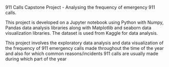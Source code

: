 911 Calls Capstone Project - Analysing the frequency of emergency 911 calls.

This project is developed on a Jupyter notebook using Python with Numpy, Pandas data analysis libraries along with Matplotlib and seaborn data visualization libraries. The dataset is used from Kaggle for data analysis.

This project involves the exploratory data analysis and data visualization of the frequency of 911 emergency calls made throughout the time of the year and also for which common reasons/incidents 911 calls are usually made during which part of the year
